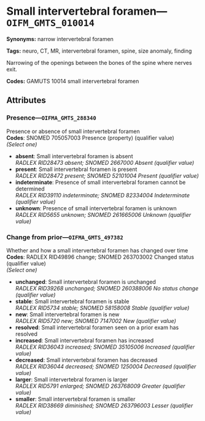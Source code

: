 # Small intervertebral foramen—`OIFM_GMTS_010014`

**Synonyms:** narrow intervertebral foramen

**Tags:** neuro, CT, MR, intervertebral foramen, spine, size anomaly, finding

Narrowing of the openings between the bones of the spine where nerves exit.

**Codes:** GAMUTS 10014 small intervertebral foramen

## Attributes

### Presence—`OIFMA_GMTS_288340`

Presence or absence of small intervertebral foramen  
**Codes**: SNOMED 705057003 Presence (property) (qualifier value)  
*(Select one)*

- **absent**: Small intervertebral foramen is absent  
_RADLEX RID28473 absent; SNOMED 2667000 Absent (qualifier value)_
- **present**: Small intervertebral foramen is present  
_RADLEX RID28472 present; SNOMED 52101004 Present (qualifier value)_
- **indeterminate**: Presence of small intervertebral foramen cannot be determined  
_RADLEX RID39110 indeterminate; SNOMED 82334004 Indeterminate (qualifier value)_
- **unknown**: Presence of small intervertebral foramen is unknown  
_RADLEX RID5655 unknown; SNOMED 261665006 Unknown (qualifier value)_

### Change from prior—`OIFMA_GMTS_497382`

Whether and how a small intervertebral foramen has changed over time  
**Codes**: RADLEX RID49896 change; SNOMED 263703002 Changed status (qualifier value)  
*(Select one)*

- **unchanged**: Small intervertebral foramen is unchanged  
_RADLEX RID39268 unchanged; SNOMED 260388006 No status change (qualifier value)_
- **stable**: Small intervertebral foramen is stable  
_RADLEX RID5734 stable; SNOMED 58158008 Stable (qualifier value)_
- **new**: Small intervertebral foramen is new  
_RADLEX RID5720 new; SNOMED 7147002 New (qualifier value)_
- **resolved**: Small intervertebral foramen seen on a prior exam has resolved  
- **increased**: Small intervertebral foramen has increased  
_RADLEX RID36043 increased; SNOMED 35105006 Increased (qualifier value)_
- **decreased**: Small intervertebral foramen has decreased  
_RADLEX RID36044 decreased; SNOMED 1250004 Decreased (qualifier value)_
- **larger**: Small intervertebral foramen is larger  
_RADLEX RID5791 enlarged; SNOMED 263768009 Greater (qualifier value)_
- **smaller**: Small intervertebral foramen is smaller  
_RADLEX RID38669 diminished; SNOMED 263796003 Lesser (qualifier value)_